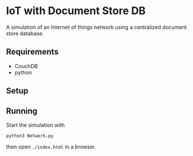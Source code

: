 # IoT with Document Store DB
A simulation of an Internet of things network using a centralized document store database.

## Requirements
- CouchDB
- python

## Setup

## Running
Start the simulation with
```
python3 Network.py
```
then open `./index.html` in a browser.
